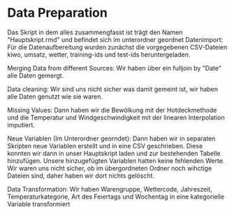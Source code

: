 # Data Preparation
Das Skript in dem alles zusammengfasst ist trägt den Namen "Hauptskript.rmd" und befindet sich im unterordner geordnet
Datenimport: Für die Datenaufbereitung wurden zunächst die vorgegebenen CSV-Dateien kiwo, umsatz, wetter, training-ids und test-ids heruntergeladen.

Merging Data from different Sources: Wir haben über ein fulljoin by "Date" alle Daten gemergt. 

Data cleaning: Wir sind uns nicht sicher was damit gemeint ist, wir haben alle Daten genutzt wie sie waren.

Missing Values: Dann haben wir die Bewölkung mit der Hotdeckmethode und die Temperatur und Windgeschwindigkeit mit der linearen Interpolation imputiert.

Neue Variablen (Im Unterordner georndet): Dann haben wir in separaten Skripten neue Variablen erstellt und in eine CSV geschrieben. Diese konnten wir dann in unser Hauptskript laden und zur bestehenden Tabelle hinzufügen. Unsere hinzugefügten Variablen hatten keine fehlenden Werte. Wir waren uns nicht sicher, ob im übergordneten Ordner noch wihctige Dateien sind, daher haben wir dort nichts gelöscht.

Data Transformation: Wir haben Warengruppe, Wettercode, Jahreszeit, Temperaturkategorie, Art des Feiertags und Wochentag in eine kategorielle Variable transformiert
